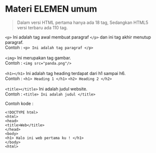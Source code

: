 # Materi ELEMEN umum
> Dalam versi HTML pertama hanya ada 18 tag, Sedangkan HTML5 versi terbaru ada 110 tag.

```<p>``` Ini adalah tag awal membuat paragraf ```</p>``` dan ini tag akhir menutup paragraf. <br>
Contoh : ```<p> Ini adalah tag paragraf </p>``` <br>
<br>
```<img>``` Ini merupakan tag gambar.<br>
Contoh : ```<img src="panda.png"/>``` <br>
<br>
```<h1></h1>``` Ini adalah tag heading terdapat dari h1 sampai h6. <br>
Contoh : ```<h1> Heading 1 </h1>``` ```<h2> Heading 2 </h2>```<br>
<br>
```<title></title>``` Ini adalah judul website. <br>
Contoh : ```<title> Ini adalah judul </title>```

Contoh kode :
```
<!DOCTYPE html>
<html>
<head>
<title>Web</title>
</head>
<body>
<h1> Halo ini web pertama ku ! </h1>
</body>
<html>
```
